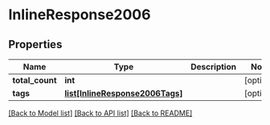 # InlineResponse2006

## Properties
Name | Type | Description | Notes
------------ | ------------- | ------------- | -------------
**total_count** | **int** |  | [optional] 
**tags** | [**list[InlineResponse2006Tags]**](InlineResponse2006Tags.md) |  | [optional] 

[[Back to Model list]](../README.md#documentation-for-models) [[Back to API list]](../README.md#documentation-for-api-endpoints) [[Back to README]](../README.md)


